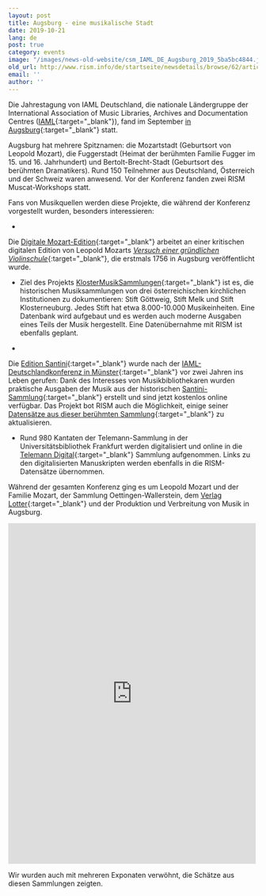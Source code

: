 ```yaml
---
layout: post
title: Augsburg - eine musikalische Stadt
date: 2019-10-21
lang: de
post: true
category: events
image: "/images/news-old-website/csm_IAML_DE_Augsburg_2019_5ba5bc4844.jpg"
old_url: http://www.rism.info/de/startseite/newsdetails/browse/62/article/64/augsburg-a-musical-city.html
email: ''
author: ''
---
```



Die Jahrestagung von IAML Deutschland, die nationale Ländergruppe der International Association of Music Libraries, Archives and Documentation Centres ([IAML](https://www.iaml.info/){:target="_blank"}), fand im September [in Augsburg](http://www.aibm.info/tagungen/2019-augsburg/){:target="_blank"} statt.



Augsburg hat mehrere Spitznamen: die Mozartstadt (Geburtsort von Leopold Mozart), die Fuggerstadt (Heimat der berühmten Familie Fugger im 15. und 16. Jahrhundert) und Bertolt-Brecht-Stadt (Geburtsort des berühmten Dramatikers). Rund 150 Teilnehmer aus Deutschland, Österreich und der Schweiz waren anwesend. Vor der Konferenz fanden zwei RISM Muscat-Workshops statt.

Fans von Musikquellen werden diese Projekte, die während der Konferenz vorgestellt wurden, besonders interessieren:

-

Die [Digitale Mozart-Edition](https://mozarteum.at/digitale-mozart-edition/){:target="_blank"} arbeitet an einer kritischen digitalen Edition von Leopold Mozarts [_Versuch einer gründlichen Violinschule_](https://opac.rism.info/search?id=990042611&View=rism){:target="_blank"}, die erstmals 1756 in Augsburg veröffentlicht wurde.



- Ziel des Projekts [KlosterMusikSammlungen](https://klostermusiksammlungen.at/){:target="_blank"} ist es, die historischen Musiksammlungen von drei österreichischen kirchlichen Institutionen zu dokumentieren: Stift Göttweig, Stift Melk und Stift Klosterneuburg. Jedes Stift hat etwa 8.000-10.000 Musikeinheiten. Eine Datenbank wird aufgebaut und es werden auch moderne Ausgaben eines Teils der Musik hergestellt. Eine Datenübernahme mit RISM ist ebenfalls geplant.

-

Die [Edition Santini](http://fortunato-santini.de/edition-santini.php){:target="_blank"} wurde nach der [IAML-Deutschlandkonferenz in Münster](http://www.aibm.info/tagungen/2017-muenster/){:target="_blank"} vor zwei Jahren ins Leben gerufen: Dank des Interesses von Musikbibliothekaren wurden praktische Ausgaben der Musik aus der historischen [Santini-Sammlung](http://fortunato-santini.de/){:target="_blank"} erstellt und sind jetzt kostenlos online verfügbar. Das Projekt bot RISM auch die Möglichkeit, einige seiner [Datensätze aus dieser berühmten Sammlung](https://opac.rism.info/search?View=rism&q=fortunato+santini){:target="_blank"} zu aktualisieren.



- Rund 980 Kantaten der Telemann-Sammlung in der Universitätsbibliothek Frankfurt werden digitalisiert und online in die [Telemann Digital](http://sammlungen.ub.uni-frankfurt.de/telemann/nav/index/all){:target="_blank"} Sammlung aufgenommen. Links zu den digitalisierten Manuskripten werden ebenfalls in die RISM-Datensätze übernommen.

Während der gesamten Konferenz ging es um Leopold Mozart und der Familie Mozart, der Sammlung Oettingen-Wallerstein, dem [Verlag Lotter](https://opac.rism.info/search?View=rism&q=Lotter){:target="_blank"} und der Produktion und Verbreitung von Musik in Augsburg.

<iframe src="https://www.facebook.com/plugins/post.php?href=https%3A%2F%2Fwww.facebook.com%2FRISM.info%2Fposts%2F3203030349737787&amp;width=500" width="500" height="688" style="border:none;overflow:hidden" scrolling="no" frameborder="0" allowtransparency="true" allow="encrypted-media"></iframe>



Wir wurden auch mit mehreren Exponaten verwöhnt, die Schätze aus diesen Sammlungen zeigten.



<script type="text/javascript">var switchTo5x=true;</script><script type="text/javascript" src="http://w.sharethis.com/button/buttons.js"></script><script type="text/javascript">stLight.options({publisher: "9b601438-1ce1-49d8-bfd7-9cff5df54c17", doNotHash: false, doNotCopy: false, hashAddressBar: false});</script>
